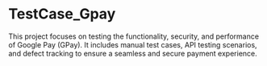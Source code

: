 # TestCase_Gpay
This project focuses on testing the functionality, security, and performance of Google Pay (GPay). It includes manual test cases, API testing scenarios, and defect tracking to ensure a seamless and secure payment experience.
